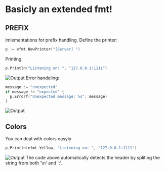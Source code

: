 # Basicly an extended fmt! #

## PREFIX ##
Imlementations for prefix handling.
Define the printer:
```go
p := efmt.NewPrinter("[Server] ")
```
Printing:
```go
p.Println("Listening on: ", "127.0.0.1:1111")
```
![Output](https://github.com/efexplose/efmt/.assets/prefix.png)
Error handeling:
```go
message := "unexpected"
if message != "expected" {
  p.Errorf("Unexpected message: %s", message)
}
```
![Output](https://github.com/efexplose/efmt/.assets/error.png)

## Colors ##
You can deal with colors easyly
```go
p.Println(efmt.Yellow, "Listening on: ", "127.0.0.1:1111")
```
![Output](https://github.com/efexplose/efmt/.assets/color.png)
The code above automatically detects the header by spliting the string from both '\n' and ':'.

